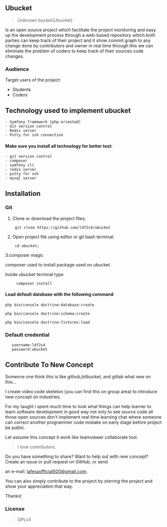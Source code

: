 ## Ubucket
 > Unknown bucket(Ubucket) 

  Is an open source project which facilitate the project monitoring and easy up the development process through a web-based repository which both parties can keep track of their project and it show commit graph to any change done by contributors and owner in real time through this we can eliminate the problem of coders to keep track of their sources code changes.


### Audience

Target users of the project:
- Students
- Coders

  
## Technology used to implement ubucket
~~~
- Symfony framework (php-oriented)
- Git version control
- Redis server
- Putty for ssh connection
~~~ 
#### Make sure you install all technology for better test:
````
- git version control
- composer
- symfony cli
- redis server
- putty for ssh
- mysql server
````  
## Installation

### Git

1. Clone or download the project files;

        git clone https://github.com/l4f2s4/ubucket

2. Open project file using editor or git bash terminal:

        cd ubucket; 
3.composer magic

composer used to install package used on ubucket.

Inside ubucket terminal type

         composer install     

#### Load default database with the following command 

    php bin/console doctrine:database:create

    php bin/console doctrine:schema:create

    php bin/console doctrine:fixtures:load

### Default credential

````
   username:l4f2s4    
   password:ubucket
````

## Contribute To New Concept
Someone one think this is like github,bitbucket, and gitlab what new on this...

I create video code skeleton (you can find this on group area)  to introduce new concept on industries.   

For my taught i spent much time to look what things can help learner to learn software development in good way not only to see source code all those open sources 
don't implement real time learning chat where someone can correct another programmer code mistake
on early stage before project be public.

Let assume this concept it work like teamviewer collaborate tool. 


> I love contributors.

Do you have something to share? Want to help out with new concept? Create an issue or pull request on GitHub, 
or send 

an e-mail: lafesaofficial920@gmail.com.

You can also simply contribute to the project by _starring_ the project and show your appreciation that way.

Thanks!

### License

> GPLv3
